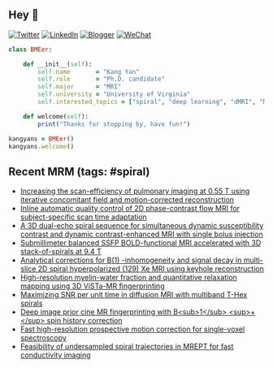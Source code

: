 ## Hey 👋
[![Twitter](https://img.shields.io/badge/Twitter-%231DA1F2.svg?style=for-the-badge&logo=Twitter&logoColor=white)](https://twitter.com/KangY01)
[![LinkedIn](https://img.shields.io/badge/linkedin-%230077B5.svg?style=for-the-badge&logo=linkedin&logoColor=white)](https://www.linkedin.com/in/kyanyan/)
[![Blogger](https://img.shields.io/badge/Blogger-FF5722?style=for-the-badge&logo=blogger&logoColor=white)](https://kangyan.bearblog.dev/)
[![WeChat](https://img.shields.io/badge/WeChat-07C160?style=for-the-badge&logo=wechat&logoColor=white)](wechat.jpg)

```ruby
class BMEer:

    def __init__(self):
        self.name       = "Kang Yan"
        self.role       = "Ph.D. candidate"
        self.major      = "MRI"
        self.university = "University of Virginia"
        self.interested_topics = ["spiral", "deep learning", "dMRI", "MRgFUS"]

    def welcome(self):
        print("Thanks for stopping by, have fun!")

kangyans = BMEer()
kangyans.welcome()
```

<!---
## Stats

![Kang Yan's GitHub stats](https://github-readme-stats.vercel.app/api?username=kangyans&show_icons=true&theme=radical)
-->

## Recent MRM (tags: #spiral)

<!-- BLOG-POST-LIST:START -->
- [Increasing the scan-efficiency of pulmonary imaging at 0.55 T using iterative concomitant field and motion-corrected reconstruction](https://pubmed.ncbi.nlm.nih.gov/38501940/?utm_source=Other&utm_medium=rss&utm_campaign=pubmed-2&utm_content=1pyhZV_vZSf7TNlI0WcZuBzuhVZygauW1MasA1OfjX-TfzJMEf&fc=20231128161810&ff=20240419091053&v=2.18.0.post9+e462414)
- [Inline automatic quality control of 2D phase-contrast flow MRI for subject-specific scan time adaptation](https://pubmed.ncbi.nlm.nih.gov/38469944/?utm_source=Other&utm_medium=rss&utm_campaign=pubmed-2&utm_content=1pyhZV_vZSf7TNlI0WcZuBzuhVZygauW1MasA1OfjX-TfzJMEf&fc=20231128161810&ff=20240419091053&v=2.18.0.post9+e462414)
- [A 3D dual-echo spiral sequence for simultaneous dynamic susceptibility contrast and dynamic contrast-enhanced MRI with single bolus injection](https://pubmed.ncbi.nlm.nih.gov/38469930/?utm_source=Other&utm_medium=rss&utm_campaign=pubmed-2&utm_content=1pyhZV_vZSf7TNlI0WcZuBzuhVZygauW1MasA1OfjX-TfzJMEf&fc=20231128161810&ff=20240419091053&v=2.18.0.post9+e462414)
- [Submillimeter balanced SSFP BOLD-functional MRI accelerated with 3D stack-of-spirals at 9.4 T](https://pubmed.ncbi.nlm.nih.gov/38440956/?utm_source=Other&utm_medium=rss&utm_campaign=pubmed-2&utm_content=1pyhZV_vZSf7TNlI0WcZuBzuhVZygauW1MasA1OfjX-TfzJMEf&fc=20231128161810&ff=20240419091053&v=2.18.0.post9+e462414)
- [Analytical corrections for B&lpar;1&rpar; -inhomogeneity and signal decay in multi-slice 2D spiral hyperpolarized &lpar;129&rpar; Xe MRI using keyhole reconstruction](https://pubmed.ncbi.nlm.nih.gov/38297511/?utm_source=Other&utm_medium=rss&utm_campaign=pubmed-2&utm_content=1pyhZV_vZSf7TNlI0WcZuBzuhVZygauW1MasA1OfjX-TfzJMEf&fc=20231128161810&ff=20240419091053&v=2.18.0.post9+e462414)
- [High-resolution myelin-water fraction and quantitative relaxation mapping using 3D ViSTa-MR fingerprinting](https://pubmed.ncbi.nlm.nih.gov/38156945/?utm_source=Other&utm_medium=rss&utm_campaign=pubmed-2&utm_content=1pyhZV_vZSf7TNlI0WcZuBzuhVZygauW1MasA1OfjX-TfzJMEf&fc=20231128161810&ff=20240419091053&v=2.18.0.post9+e462414)
- [Maximizing SNR per unit time in diffusion MRI with multiband T-Hex spirals](https://pubmed.ncbi.nlm.nih.gov/38156527/?utm_source=Other&utm_medium=rss&utm_campaign=pubmed-2&utm_content=1pyhZV_vZSf7TNlI0WcZuBzuhVZygauW1MasA1OfjX-TfzJMEf&fc=20231128161810&ff=20240419091053&v=2.18.0.post9+e462414)
- [Deep image prior cine MR fingerprinting with B&lt;sub&gt;1&lt;/sub&gt; &lt;sup&gt;+&lt;/sup&gt; spin history correction](https://pubmed.ncbi.nlm.nih.gov/38098428/?utm_source=Other&utm_medium=rss&utm_campaign=pubmed-2&utm_content=1pyhZV_vZSf7TNlI0WcZuBzuhVZygauW1MasA1OfjX-TfzJMEf&fc=20231128161810&ff=20240419091053&v=2.18.0.post9+e462414)
- [Fast high-resolution prospective motion correction for single-voxel spectroscopy](https://pubmed.ncbi.nlm.nih.gov/38084392/?utm_source=Other&utm_medium=rss&utm_campaign=pubmed-2&utm_content=1pyhZV_vZSf7TNlI0WcZuBzuhVZygauW1MasA1OfjX-TfzJMEf&fc=20231128161810&ff=20240419091053&v=2.18.0.post9+e462414)
- [Feasibility of undersampled spiral trajectories in MREPT for fast conductivity imaging](https://pubmed.ncbi.nlm.nih.gov/38044757/?utm_source=Other&utm_medium=rss&utm_campaign=pubmed-2&utm_content=1pyhZV_vZSf7TNlI0WcZuBzuhVZygauW1MasA1OfjX-TfzJMEf&fc=20231128161810&ff=20240419091053&v=2.18.0.post9+e462414)
<!-- BLOG-POST-LIST:END -->
<!---
## Keep Moving

<img src="run-mario.gif" width="53"><img src="run-mario.gif" width="56"><img src="run-mario.gif" width="59"><img src="run-mario.gif" width="62">
<img src="run-mario.gif" width="65"><img src="run-mario.gif" width="68"><img src="run-mario.gif" width="71"><img src="run-mario.gif" width="74">
<img src="run-mario.gif" width="77"><img src="run-mario.gif" width="80"><img src="run-mario.gif" width="83"><img src="run-mario.gif" width="86">

--->




<!---
## Trophies 

[![trophy](https://github-profile-trophy.vercel.app/?username=kangyans&theme=onedark)](https://github.com/kangyans/github-profile-trophy)
--->






